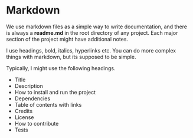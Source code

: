 # Markdown

We use markdown files as a simple way to write documentation, and there is always a **readme.md** in the root directory of any project. Each major section of the project might have additional notes.

I use headings, bold, italics, hyperlinks etc. You can do more complex things with markdown, but its supposed to be simple.

Typically, I might use the following headings.

* Title
* Description
* How to install and run the project
* Dependencies
* Table of contents with links
* Credits
* License
* How to contribute
* Tests



